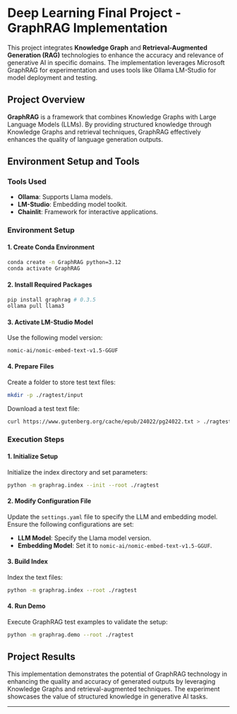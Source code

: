# Deep Learning Final Project - GraphRAG Implementation

This project integrates **Knowledge Graph** and **Retrieval-Augmented Generation (RAG)** technologies to enhance the accuracy and relevance of generative AI in specific domains. The implementation leverages Microsoft GraphRAG for experimentation and uses tools like Ollama LM-Studio for model deployment and testing.

## Project Overview

**GraphRAG** is a framework that combines Knowledge Graphs with Large Language Models (LLMs). By providing structured knowledge through Knowledge Graphs and retrieval techniques, GraphRAG effectively enhances the quality of language generation outputs.

## Environment Setup and Tools

### Tools Used

- **Ollama**: Supports Llama models.
- **LM-Studio**: Embedding model toolkit.
- **Chainlit**: Framework for interactive applications.

### Environment Setup

#### 1. Create Conda Environment

```bash
conda create -n GraphRAG python=3.12
conda activate GraphRAG
```

#### 2. Install Required Packages

```bash
pip install graphrag # 0.3.5
ollama pull llama3
```

#### 3. Activate LM-Studio Model

Use the following model version:

```
nomic-ai/nomic-embed-text-v1.5-GGUF
```

#### 4. Prepare Files

Create a folder to store test text files:

```bash
mkdir -p ./ragtest/input
```

Download a test text file:

```bash
curl https://www.gutenberg.org/cache/epub/24022/pg24022.txt > ./ragtest/input/book.txt
```

### Execution Steps

#### 1. Initialize Setup

Initialize the index directory and set parameters:

```bash
python -m graphrag.index --init --root ./ragtest
```

#### 2. Modify Configuration File

Update the `settings.yaml` file to specify the LLM and embedding model. Ensure the following configurations are set:

- **LLM Model**: Specify the Llama model version.
- **Embedding Model**: Set it to `nomic-ai/nomic-embed-text-v1.5-GGUF`.

#### 3. Build Index

Index the text files:

```bash
python -m graphrag.index --root ./ragtest
```

#### 4. Run Demo

Execute GraphRAG test examples to validate the setup:

```bash
python -m graphrag.demo --root ./ragtest
```

## Project Results

This implementation demonstrates the potential of GraphRAG technology in enhancing the quality and accuracy of generated outputs by leveraging Knowledge Graphs and retrieval-augmented techniques. The experiment showcases the value of structured knowledge in generative AI tasks.

---
